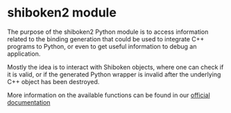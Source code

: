 # shiboken2 module

The purpose of the shiboken2 Python module is to access information
related to the binding generation that could be used to integrate
C++ programs to Python, or even to get useful information to debug
an application.

Mostly the idea is to interact with Shiboken objects,
where one can check if it is valid, or if the generated Python wrapper
is invalid after the underlying C++ object has been destroyed.

More information on the available functions can be found
in our [official documentation](https://doc.qt.io/qtforpython/shiboken2/shibokenmodule.html)
